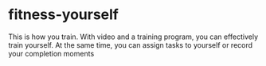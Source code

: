 # fitness-yourself
This is how you train. With video and a training program, you can effectively train yourself. At the same time, you can assign tasks to yourself or record your completion moments
